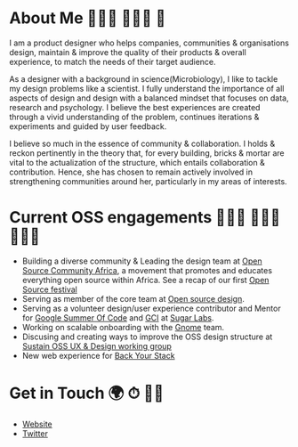 # About Me 👩🏽‍🔬 👩🏽‍🎨 🥑
I am a product designer who helps companies, communities & organisations design, maintain & improve the quality of their products & overall experience, to match the needs of their target audience.

As a designer with a background in science(Microbiology), I like to tackle my design problems like a scientist. I fully understand the importance of all aspects of design and design with a balanced mindset that focuses on data, research and psychology. I believe the best experiences are created through a vivid understanding of the problem, continues iterations & experiments and guided by user feedback.

I believe so much in the essence of community & collaboration. I holds & reckon pertinently in the theory that, for every building, bricks & mortar are vital to the actualization of the structure, which entails collaboration & contribution. Hence, she has chosen to remain actively involved in strengthening communities around her, particularly in my areas of interests.

# Current OSS engagements 👩🏽‍🎨 👷🏽‍♀️ 👩🏽‍💻
- Building a diverse community & Leading the design team at <a rel="Open Source Community Africa" href="https://twitter.com/oscafrica">Open Source Community Africa</a>, a movement that promotes and educates everything open source within Africa. See a recap of our first <a rel="Open Source Festival" href="https://blog.oscafrica.org/the-chronicles-of-open-source-festival-2020-ck84qc32s04zmzns18q5x8fjp">Open Source festival</a>
- Serving as member of the core team at <a rel="Open Source Design" href="https://opensourcedesign.net/">Open source design</a>. 
- Serving as a volunteer design/user experience contributor and Mentor for <a rel="GSoC" href="https://summerofcode.withgoogle.com">Google Summer Of Code</a> and <a rel="GCI" href="https://codein.withgoogle.com/archive/">GCI</a> at <a rel="Sugar Lab" href="https://github.com/sugarlabs">Sugar Labs</a>.
- Working on scalable onboarding with the <a rel="Gnome" href="https://gitlab.gnome.org/Teams/Engagement/initiatives/scalable-onboarding">Gnome</a> team.
- Discusing and creating ways to improve the OSS design structure at <a rel="Sustain OSS UX & Design working group" href="https://discourse.sustainoss.org/t/design-ux-working-group/348">Sustain OSS UX & Design working group<a/>
- New web experience for <a rel="Back Your Stack" href="http://backyourstack.com/">Back Your Stack<a/>

# Get in Touch 🌍 ⏱ 👍🏽
- <a rel="Website" href="https://peaceojemeh.com/">Website<a/>
- <a rel="Twitter" href="https://twitter.com/Peace_Ojemeh">Twitter<a/>
